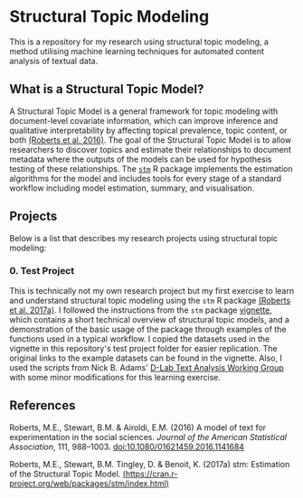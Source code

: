 # Structural Topic Modeling
This is a repository for my research using structural topic modeling, a method utilising machine learning techniques for automated content analysis of textual data.  

## What is a Structural Topic Model?
A Structural Topic Model is a general framework for topic modeling with document-level covariate information, which can improve inference and qualitative interpretability by affecting topical prevalence, topic content, or both [(Roberts et al. 2016)](#roberts_etal_2016). The goal of the Structural Topic Model is to allow researchers to discover topics and estimate their relationships to document metadata where the outputs of the models can be used for hypothesis testing of these relationships. The [`stm`](http://www.structuraltopicmodel.com) R package implements the estimation algorithms for the model and includes tools for every stage of a standard workflow including model estimation, summary, and visualisation.

## Projects
Below is a list that describes my research projects using structural topic modeling:

### 0. Test Project
This is technically not my own research project but my first exercise to learn and understand structural topic modeling using the `stm` R package [(Roberts et al. 2017a)](#roberts_etal_2017a). I followed the instructions from the `stm` package [vignette](https://github.com/bstewart/stm/blob/master/inst/doc/stmVignette.pdf?raw=true), which contains a short technical overview of structural topic models, and a demonstration of the basic usage of the package through examples of the functions used in a typical workflow. I copied the datasets used in the vignette in this repository's test project folder for easier replication. The original links to the example datasets can be found in the vignette. Also, I used the scripts from Nick B. Adams' [D-Lab Text Analysis Working Group](https://github.com/nickbadams/D-Lab_TextAnalysisWorkingGroup) with some minor modifications for this learning exercise.

## References

<a name="roberts_etal_2016"></a>
Roberts, M.E., Stewart, B.M. & Airoldi, E.M. (2016) A model of text for experimentation in the social sciences. *Journal of the American Statistical Association*, 111, 988–1003. [doi:10.1080/01621459.2016.1141684](http://dx.doi.org/10.1080/01621459.2016.1141684)

<a name="roberts_etal_2017a"></a>
Roberts, M.E., Stewart, B.M. Tingley, D. & Benoit, K. (2017a) stm: Estimation of the Structural Topic Model. [(https://cran.r-project.org/web/packages/stm/index.html)](https://cran.r-project.org/web/packages/stm/index.html)